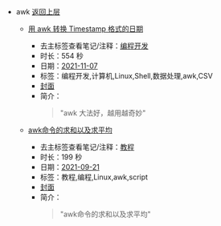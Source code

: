 - awk [返回上层](../)
    - [用 awk 转换 Timestamp 格式的日期](https://www.bilibili.com/video/BV1zL4y1q75m)
        - 去主标签查看笔记/注释：[编程开发](../tags/编程开发.md)
        - 时长：554 秒
        - 日期：[2021-11-07](../month/202111.md)
        - 标签：编程开发,计算机,Linux,Shell,数据处理,awk,CSV
        - [封面](http://i0.hdslb.com/bfs/archive/4633bcfd12560321e49a6e42efd042766e0a3dbb.jpg)
        - 简介：
            > "awk 大法好，越用越奇妙"

    - [awk命令的求和以及求平均](https://www.bilibili.com/video/BV1qq4y1o72i)
        - 去主标签查看笔记/注释：[教程](../tags/教程.md)
        - 时长：199 秒
        - 日期：[2021-09-21](../month/202109.md)
        - 标签：教程,编程,Linux,awk,script
        - [封面](http://i2.hdslb.com/bfs/archive/f2ecf57eb27c24078a0f26c62914fdba9cbba82e.jpg)
        - 简介：
            > "awk命令的求和以及求平均"


